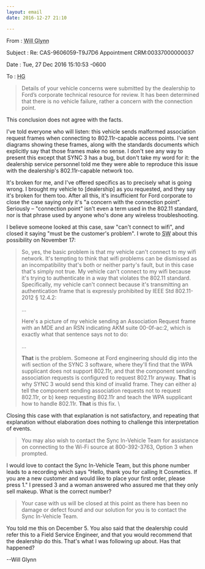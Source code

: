 ```yaml
---
layout: email
date: 2016-12-27 21:10

---
```

From
: <abbr class='person' title='me'>Will Glynn</abbr>

Subject
: Re: CAS-9606059-T9J7D6 Appointment CRM:00337000000037

Date
: Tue, 27 Dec 2016 15:10:53 -0600

To
: <abbr class='person' title='Regional Customer Service Manager #2, Ford Customer Relationship Center'>HG</abbr>


> Details of your vehicle concerns were submitted by the dealership to Ford’s corporate technical resource for review. It has been determined that there is no vehicle failure, rather a concern with the connection point.

This conclusion does not agree with the facts.

I've told everyone who will listen: this vehicle sends malformed association request frames when connecting to 802.11r-capable access points. I've sent diagrams showing these frames, along with the standards documents which explicitly say that those frames make no sense. I don't see any way to present this except that SYNC 3 has a bug, but don't take my word for it: the dealership service personnel told me they were able to reproduce this issue with the dealership's 802.11r-capable network too.

It's broken for me, and I've offered specifics as to precisely what is going wrong. I brought my vehicle to <span class='redacted' title='(redacted)'>[dealership]</span> as you requested, and they say it's broken for them too. After all this, it's insufficient for Ford corporate to close the case saying only it's "a concern with the connection point". Seriously – "connection point" isn't even a term used in the 802.11 standard, nor is that phrase used by anyone who's done any wireless troubleshooting.

I believe someone looked at this case, saw "can't connect to wifi", and closed it saying "must be the customer's problem". I wrote to <abbr class='person' title='Regional Customer Service Manager #1, Ford Customer Relationship Center'>SW</abbr> about this possibility on November 17:

> So, yes, the basic problem is that my vehicle can't connect to my wifi network. It's tempting to think that wifi problems can be dismissed as an incompatibility that's both or neither party's fault, but in this case that's simply not true. My vehicle can't connect to my wifi because it's trying to authenticate in a way that violates the 802.11 standard. Specifically, my vehicle can't connect because it's transmitting an authentication frame that is expressly prohibited by IEEE Std 802.11-2012 § 12.4.2:
>
> …
>
> Here's a picture of my vehicle sending an Association Request frame with an MDE and an RSN indicating AKM suite 00-0f-ac:2, which is exactly what that sentence says not to do:
>
> …
>
> **That** is the problem. Someone at Ford engineering should dig into the wifi section of the SYNC 3 software, where they'll find that the WPA supplicant does not support 802.11r, and that the component sending association requests is configured to request 802.11r anyway. **That** is why SYNC 3 would send this kind of invalid frame. They can either a) tell the component sending association requests not to request 802.11r, or b) keep requesting 802.11r and teach the WPA supplicant how to handle 802.11r. **That** is this fix. \\

Closing this case with that explanation is not satisfactory, and repeating that explanation without elaboration does nothing to challenge this interpretation of events.

> You may also wish to contact the Sync In-Vehicle Team for assistance on connecting to the Wi-Fi source at 800-392-3763, Option 3 when prompted. 

I would love to contact the Sync In-Vehicle Team, but this phone number leads to a recording which says "Hello, thank you for calling It Cosmetics. If you are a new customer and would like to place your first order, please press 1." I pressed 3 and a woman answered who assured me that they only sell makeup. What is the correct number?

> Your case with us will be closed at this point as there has been no damage or defect found and our solution for you is to contact the Sync In-Vehicle Team.

You told me this on December 5. You also said that the dealership could refer this to a Field Service Engineer, and that you would recommend that the dealership do this. That's what I was following up about. Has that happened?

--Will Glynn


